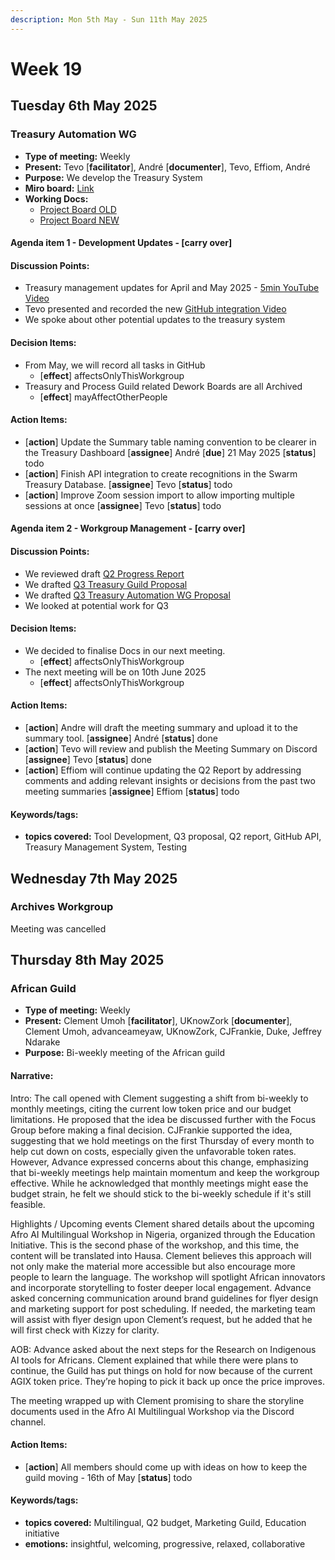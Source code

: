 ```yaml
---
description: Mon 5th May - Sun 11th May 2025
---
```


# Week 19

## Tuesday 6th May 2025

### Treasury Automation WG

- **Type of meeting:** Weekly
- **Present:** Tevo [**facilitator**], André [**documenter**], Tevo, Effiom, André
- **Purpose:** We develop the Treasury System
- **Miro board:** [Link](https://miro.com/app/board/uXjVKympo8o=/?moveToWidget=3458764625502785534&cot=10)
- **Working Docs:**
  - [Project Board OLD](https://app.dework.xyz/singularitynet-ambas/treasury-guild-87240)
  - [Project Board NEW](https://github.com/orgs/SingularityNet-Ambassador-Program/projects/22/views/1)

#### Agenda item 1 - Development Updates - [carry over]

#### Discussion Points:
- Treasury management updates for April and May 2025 - [5min YouTube Video](https://youtu.be/NtpXbhVBf0s)
- Tevo presented and recorded the new [GitHub integration Video](https://youtu.be/ReVo9dSofVo)
- We spoke about other potential updates to the treasury system

#### Decision Items:
- From May, we will record all tasks in GitHub
  - [**effect**] affectsOnlyThisWorkgroup
- Treasury and Process Guild related Dework Boards are all Archived
  - [**effect**] mayAffectOtherPeople

#### Action Items:
- [**action**] Update the Summary table naming convention to be clearer in the Treasury Dashboard [**assignee**] André [**due**] 21 May 2025 [**status**] todo
- [**action**] Finish API integration to create recognitions in the Swarm Treasury Database. [**assignee**] Tevo [**status**] todo
- [**action**] Improve Zoom session import to allow importing multiple sessions at once [**assignee**] Tevo [**status**] todo

#### Agenda item 2 - Workgroup Management - [carry over]

#### Discussion Points:
- We reviewed draft [Q2 Progress Report](https://docs.google.com/document/d/1NhMDPYy7po2c_qtQk6VOpLHczEHOW1pCbwylVOze3fM)
- We drafted [Q3 Treasury Guild Proposal](https://docs.google.com/document/d/1ulvYJ4379vx-h978oFqjhoq4oaLGkfKT3pxCL-RiOcw)
- We drafted [Q3 Treasury Automation WG Proposal](https://docs.google.com/document/d/1x1g2G1ShR3yCh7R2tYGJuTZ4ovDXUsKyOYzMFeZhuso)
- We looked at potential work for Q3

#### Decision Items:
- We decided to finalise Docs in our next meeting.
  - [**effect**] affectsOnlyThisWorkgroup
- The next meeting will be on 10th June 2025
  - [**effect**] affectsOnlyThisWorkgroup

#### Action Items:
- [**action**] Andre will draft the meeting summary and upload it to the summary tool. [**assignee**] André [**status**] done
- [**action**] Tevo will review and publish the Meeting Summary on Discord [**assignee**] Tevo [**status**] done
- [**action**] Effiom will continue updating the Q2 Report by addressing comments and adding relevant insights or decisions from the past two meeting summaries [**assignee**] Effiom [**status**] todo

#### Keywords/tags:
- **topics covered:** Tool Development, Q3 proposal, Q2 report, GitHub API, Treasury Management System, Testing


## Wednesday 7th May 2025

### Archives Workgroup

Meeting was cancelled
## Thursday 8th May 2025

### African Guild

- **Type of meeting:** Weekly
- **Present:** Clement Umoh [**facilitator**], UKnowZork [**documenter**], Clement Umoh, advanceameyaw, UKnowZork, CJFrankie, Duke, Jeffrey Ndarake
- **Purpose:** Bi-weekly meeting of the African guild 
#### Narrative:
Intro: The call opened with Clement suggesting a shift from bi-weekly to monthly meetings, citing the current low token price and our budget limitations. He proposed that the idea be discussed further with the Focus Group before making a final decision.
CJFrankie supported the idea, suggesting that we hold meetings on the first Thursday of every month to help cut down on costs, especially given the unfavorable token rates. However, Advance expressed concerns about this change, emphasizing that bi-weekly meetings help maintain momentum and keep the workgroup effective. While he acknowledged that monthly meetings might ease the budget strain, he felt we should stick to the bi-weekly schedule if it's still feasible. 


Highlights / Upcoming events
Clement shared details about the upcoming Afro AI Multilingual Workshop in Nigeria, organized through the Education Initiative. This is the second phase of the workshop, and this time, the content will be translated into Hausa. Clement believes this approach will not only make the material more accessible but also encourage more people to learn the language. The workshop will spotlight African innovators and incorporate storytelling to foster deeper local engagement.
Advance asked concerning communication around brand guidelines for flyer design and marketing support for post scheduling. If needed, the marketing team will assist with flyer design upon Clement’s request, but he added that he will first check with Kizzy for clarity.


AOB: Advance asked about the next steps for the Research on Indigenous AI tools for Africans. Clement explained that while there were plans to continue, the Guild has put things on hold for now because of the current AGIX token price. They’re hoping to pick it back up once the price improves.


The meeting wrapped up with Clement promising to share the storyline documents used in the Afro AI Multilingual Workshop via the Discord channel.



#### Action Items:
- [**action**] All members should come up with ideas on how to keep the guild moving - 16th of May
 [**status**] todo

#### Keywords/tags:
- **topics covered:** Multilingual, Q2 budget, Marketing Guild, Education initiative
- **emotions:**  insightful, welcoming, progressive, relaxed, collaborative